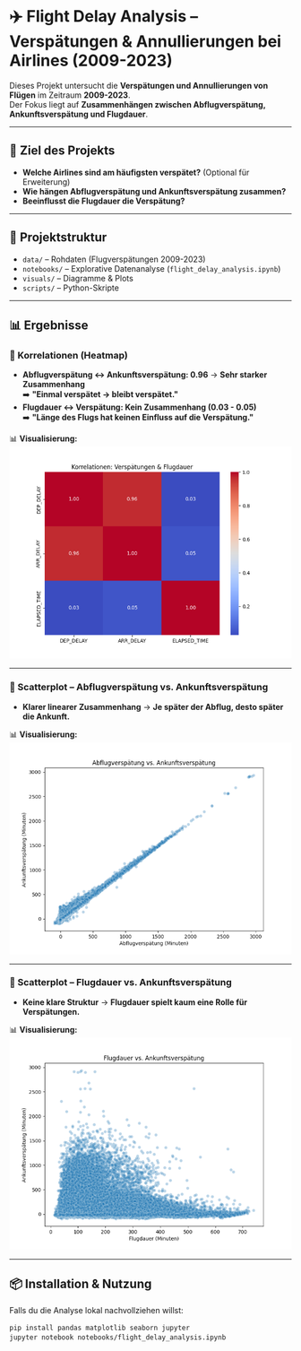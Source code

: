 # ✈️ Flight Delay Analysis – Verspätungen & Annullierungen bei Airlines (2009-2023)

Dieses Projekt untersucht die **Verspätungen und Annullierungen von Flügen** im Zeitraum **2009-2023**.  
Der Fokus liegt auf **Zusammenhängen zwischen Abflugverspätung, Ankunftsverspätung und Flugdauer**.

---

## 🚀 Ziel des Projekts
- **Welche Airlines sind am häufigsten verspätet?** (Optional für Erweiterung)
- **Wie hängen Abflugverspätung und Ankunftsverspätung zusammen?**
- **Beeinflusst die Flugdauer die Verspätung?**

---

## 📂 Projektstruktur
- `data/` – Rohdaten (Flugverspätungen 2009-2023)
- `notebooks/` – Explorative Datenanalyse (`flight_delay_analysis.ipynb`)
- `visuals/` – Diagramme & Plots
- `scripts/` – Python-Skripte

---

## 📊 Ergebnisse

### 🔸 Korrelationen (Heatmap)
- **Abflugverspätung ↔️ Ankunftsverspätung: 0.96** → **Sehr starker Zusammenhang**  
  ➡️ **"Einmal verspätet → bleibt verspätet."**
- **Flugdauer ↔️ Verspätung: Kein Zusammenhang (0.03 - 0.05)**  
  ➡️ **"Länge des Flugs hat keinen Einfluss auf die Verspätung."**

📊 **Visualisierung:**  
![Heatmap Korrelationen](visuals/korrelationen_heatmap.png)

---

### 🔸 Scatterplot – Abflugverspätung vs. Ankunftsverspätung
- **Klarer linearer Zusammenhang** → **Je später der Abflug, desto später die Ankunft.**

📊 **Visualisierung:**  
![Scatterplot Abflug/Ankunft](visuals/scatter_abflug_ankunft.png)

---

### 🔸 Scatterplot – Flugdauer vs. Ankunftsverspätung
- **Keine klare Struktur** → **Flugdauer spielt kaum eine Rolle für Verspätungen.**

📊 **Visualisierung:**  
![Scatterplot Flugdauer/Verspätung](visuals/scatter_flugdauer_ankunft.png)

---

## 📦 Installation & Nutzung
Falls du die Analyse lokal nachvollziehen willst:

```bash
pip install pandas matplotlib seaborn jupyter
jupyter notebook notebooks/flight_delay_analysis.ipynb
